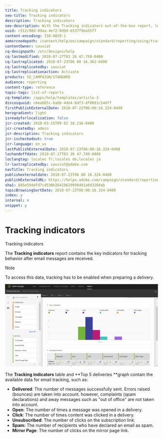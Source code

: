```yaml
---
title: Tracking indicators
seo-title: Tracking indicators
description: Tracking indicators
seo-description: With the Tracking indicators out-of-the-box report, learn about the behavior of your customers when they receive email messages.
uuid: c512c98d-09aa-4e72-8d9d-6537f9ea55f7
content-encoding: ISO-8859-1
aemsrcnodepath: /content/help/en/campaign/standard/reporting/using/tracking-indicators
contentOwner: sauviat
cq-designpath: /etc/designs/help
cq-lastmodified: 2018-07-27T03 26 47.750-0400
cq-lastreplicated: 2018-07-23T06 00 16.362-0400
cq-lastreplicatedby: sauviat
cq-lastreplicationaction: Activate
products: SG_CAMPAIGN/STANDARD
audience: reporting
content-type: reference
topic-tags: list-of-reports
cq-template: /apps/help/templates/article-3
discoiquuid: c6ea685c-ba6b-4de4-8df3-df0881c544ff
firstPublishExternalDate: 2018-07-23T06:00:16.324-0400
herogradient: light
isreadyforlocalization: false
jcr-created: 2018-03-15T09 02 18.216-0400
jcr-createdby: admin
jcr-description: Tracking indicators
jcr-ischeckedout: true
jcr-language: en_us
lastPublishExternalDate: 2018-07-23T06:00:16.324-0400
lochandoffdate: 2018-07-27T03 26 47.749-0400
loclangtag: locales fr;locales de;locales ja
lr-lastreplicatedby: sauviat@adobe.com
navTitle: Tracking indicators
publishexternaldate: 2018-07-23T06 00 16.324-0400
publishExternalURL: https://helpx.adobe.com/campaign/standard/reporting/using/tracking-indicators.html
sha1: 885e594dfd7cd538b26419629936401a8d3208ab
topicBrowsingSortDate: 2018-07-23T06:00:16.324-0400
index: y
internal: n
snippet: y
---
```


# Tracking indicators

Tracking indicators

The **Tracking indicators** report contains the key indicators for tracking behavior after email messages are received.

>[!NOTE]
>
>To access this data, tracking has to be enabled when preparing a delivery.

![](assets/delivery_reports_2.png)

The **Tracking indicators** table and **Top 5 deliveries **graph contain the available data for email tracking, such as:

* **Delivered**: The number of messages successfully sent. Errors raised (bounces) are taken into account. however, complaints (spam declarations) and away messages such as "out of office" are not taken into account.
* **Open**: The number of times a message was opened in a delivery.
* **Click**: The number of times content was clicked in a delivery.
* **Unsubscribed**: The number of clicks on the subscription link.
* **Spam:** The number of recipients who have declared an email as spam.
* **Mirror Page**: The number of clicks on the mirror page link.

